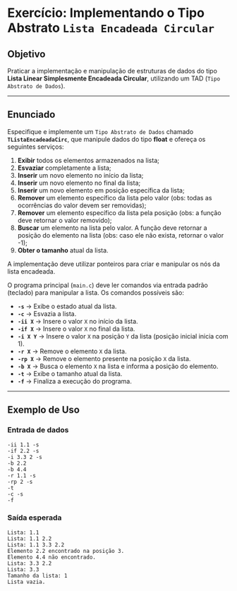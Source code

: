 # **Exercício: Implementando o Tipo Abstrato `Lista Encadeada Circular`**

## **Objetivo**  
Praticar a implementação e manipulação de estruturas de dados do tipo **Lista Linear Simplesmente Encadeada Circular**, utilizando um TAD (`Tipo Abstrato de Dados`).  

---

## **Enunciado**  

Especifique e implemente um `Tipo Abstrato de Dados` chamado **`TListaEncadeadaCirc`**, que manipule dados do tipo **float** e ofereça os seguintes serviços:  

1. **Exibir** todos os elementos armazenados na lista;  
2. **Esvaziar** completamente a lista;  
3. **Inserir** um novo elemento no início da lista;  
4. **Inserir** um novo elemento no final da lista;  
5. **Inserir** um novo elemento em posição específica da lista;  
6. **Remover** um elemento específico da lista pelo valor (obs: todas as ocorrências do valor devem ser removidas);  
7. **Remover** um elemento específico da lista pela posição (obs: a função deve retornar o valor removido);
8. **Buscar** um elemento na lista pelo valor. A função deve retornar a posição do elemento na lista (obs: caso ele não exista, retornar o valor -1);
9. **Obter o tamanho** atual da lista.

A implementação deve utilizar ponteiros para criar e manipular os nós da lista encadeada.  

O programa principal (`main.c`) deve ler comandos via entrada padrão (teclado) para manipular a lista. Os comandos possíveis são:  

- **`-s`** → Exibe o estado atual da lista.  
- **`-c`** → Esvazia a lista.  
- **`-ii X`** → Insere o valor `X` no início da lista.  
- **`-if X`** → Insere o valor `X` no final da lista.  
- **`-i X Y`** → Insere o valor `X` na posição `Y` da lista (posição inicial inicia com 1).  
- **`-r X`** → Remove o elemento `X` da lista.  
- **`-rp X`** → Remove o elemento presente na posição `X` da lista.  
- **`-b X`** → Busca o elemento `X` na lista e informa a posição do elemento.
- **`-t`** → Exibe o tamanho atual da lista.  
- **`-f`** → Finaliza a execução do programa.  

---

## **Exemplo de Uso**

### **Entrada de dados**
```
-ii 1.1 -s
-if 2.2 -s
-i 3.3 2 -s
-b 2.2
-b 4.4
-r 1.1 -s
-rp 2 -s
-t
-c -s
-f
```

### **Saída esperada**
```
Lista: 1.1
Lista: 1.1 2.2
Lista: 1.1 3.3 2.2
Elemento 2.2 encontrado na posição 3.
Elemento 4.4 não encontrado.
Lista: 3.3 2.2
Lista: 3.3
Tamanho da lista: 1
Lista vazia.
```